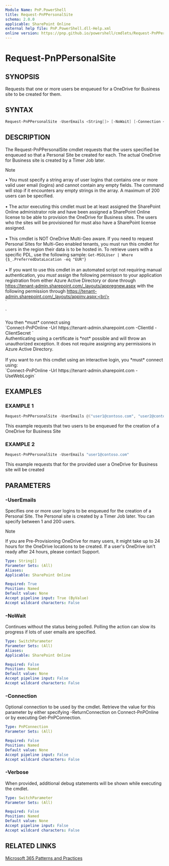 ```yaml
---
Module Name: PnP.PowerShell
title: Request-PnPPersonalSite
schema: 2.0.0
applicable: SharePoint Online
external help file: PnP.PowerShell.dll-Help.xml
online version: https://pnp.github.io/powershell/cmdlets/Request-PnPPersonalSite.html
---
```

 
# Request-PnPPersonalSite

## SYNOPSIS
Requests that one or more users be enqueued for a OneDrive for Business site to be created for them.

## SYNTAX

```powershell
Request-PnPPersonalSite -UserEmails <String[]> [-NoWait] [-Connection <PnPConnection>] [-Verbose]
```

## DESCRIPTION

The Request-PnPPersonalSite cmdlet requests that the users specified be enqueued so that a Personal Site be created for each. The actual OneDrive for Business site is created by a Timer Job later.

> [!NOTE]
> • You must specify a string array of user logins that contains one or more valid user email (logins) and cannot contain any empty fields. The command will stop if it encounters any empty strings in the array. A maximum of 200 users can be specified. <br/><br/>• The actor executing this cmdlet must be at least assigned the SharePoint Online administrator role and have been assigned a SharePoint Online license to be able to provision the OneDrive for Business sites. The users who the sites will be provisioned for must also have a SharePoint license assigned. <br/><br/>•  This cmdlet is NOT OneDrive Multi-Geo aware. If you need to request Personal Sites for Multi-Geo enabled tenants, you must run this cmdlet for users in the region their data is to be hosted in. To retrieve users with a specific PDL, use the following sample: `Get-MSOLUser | Where {$_.PreferredDataLocation -eq "EUR"}`<br/><br/>•  If you want to use this cmdlet in an automated script not requiring manual authentication, you *must* assign the following permisson to your application registration from either Azure Active Directory or done through https://tenant-admin.sharepoint.com/_layouts/appregnew.aspx with the following permission through https://tenant-admin.sharepoint.com/_layouts/appinv.aspx:<br/><br/> `
<AppPermissionRequests AllowAppOnlyPolicy="true">
    <AppPermissionRequest Scope="http://sharepoint/social/tenant" Right="FullControl" />
  </AppPermissionRequests>`<br/><br/>You then *must* connect using<br/> `Connect-PnPOnline -Url https://tenant-admin.sharepoint.com -ClientId <clientid> -ClientSecret <clientsecret>`<br/>Authenticating using a certificate is *not* possible and will throw an unauthorized exception. It does not require assigning any permissions in Azure Active Directory.<br/><br/>If you want to run this cmdlet using an interactive login, you *must* connect using:<br/>`Connect-PnPOnline -Url https://tenant-admin.sharepoint.com -UseWebLogin`

## EXAMPLES

### EXAMPLE 1
```powershell
Request-PnPPersonalSite -UserEmails @("user1@contoso.com", "user2@contoso.com")
```

This example requests that two users to be enqueued for the creation of a OneDrive for Business Site

### EXAMPLE 2
```powershell
Request-PnPPersonalSite -UserEmails "user1@contoso.com"
```

This example requests that for the provided user a OneDrive for Business site will be created

## PARAMETERS

### -UserEmails

Specifies one or more user logins to be enqueued for the creation of a Personal Site. The Personal site is created by a Timer Job later. You can specify between 1 and 200 users.
> [!NOTE]
> If you are Pre-Provisioning OneDrive for many users, it might take up to 24 hours for the OneDrive locations to be created. If a user's OneDrive isn't ready after 24 hours, please contact Support.

```yaml
Type: String[]
Parameter Sets: (All)
Aliases:
Applicable: SharePoint Online

Required: True
Position: Named
Default value: None
Accept pipeline input: True (ByValue)
Accept wildcard characters: False
```

### -NoWait

Continues without the status being polled. Polling the action can slow its progress if lots of user emails are specified.

```yaml
Type: SwitchParameter
Parameter Sets: (All)
Aliases:
Applicable: SharePoint Online

Required: False
Position: Named
Default value: None
Accept pipeline input: False
Accept wildcard characters: False
```

### -Connection
Optional connection to be used by the cmdlet. Retrieve the value for this parameter by either specifying -ReturnConnection on Connect-PnPOnline or by executing Get-PnPConnection.

```yaml
Type: PnPConnection
Parameter Sets: (All)

Required: False
Position: Named
Default value: None
Accept pipeline input: False
Accept wildcard characters: False
```

### -Verbose
When provided, additional debug statements will be shown while executing the cmdlet.

```yaml
Type: SwitchParameter
Parameter Sets: (All)

Required: False
Position: Named
Default value: None
Accept pipeline input: False
Accept wildcard characters: False
```

## RELATED LINKS

[Microsoft 365 Patterns and Practices](https://aka.ms/m365pnp)